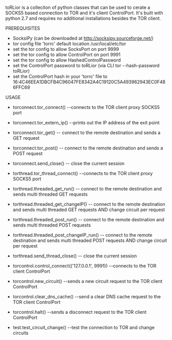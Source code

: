 toRLior is a colleciton of python classes that can be used to cerate a SOCKS5 based connection to TOR and it's client ControlPort.
It's built with python 2.7 and requires no additional installations besides the TOR client.


PREREQUISITES
- SocksiPy (can be downloaded at http://socksipy.sourceforge.net/)
- tor config file 'torrc' default location /usr/local/etc/tor
- set the tor config to allow SocksPort on port 9999
- set the tor config to allow ControlPort on port 9991
- set the tor config to allow HashedControlPassword
- set the ControlPort password to toRLior (via CLI tor --hash-password toRLior)
- set the ControlPort hash in your 'torrc' file to 16:4C46EEA1DBCFB4C96047FE8342A4C19120C5A493962943EC0F486FFC69


USAGE
- torconnect.tor_connect()
	--connects to the TOR client proxy SOCKS5 port
- torconnect.tor_extern_ip()
	--prints out the IP address of the exit point
- torconnect.tor_get()
	-- connect to the remote destination and sends a GET request
- torconnect.tor_post()
	-- connect to the remote destination and sends a POST request
- torconnect.send_close()
	-- close the current session


- torthread.tor_thread_connect()
	--connects to the TOR client proxy SOCKS5 port
- torthread.threaded_get_run()
	-- connect to the remote destination and sends multi threaded GET requests
- torthread.threaded_get_changeIP()
	-- connect to the remote destination and sends multi threaded GET requests AND change circuit per request
- torthread.threaded_post_run()
	-- connect to the remote destination and sends multi threaded POST requests
- torthread.threaded_post_changeIP_run()
	-- connect to the remote destination and sends multi threaded POST requests AND change circuit per request
- torthread.send_thread_close()
	-- close the current session


- torcontrol.control_connect(('127.0.0.1', 9991))
	--connects to the TOR client ControlPort
- torcontrol.new_circuit()
	--sends a new circuit request to the TOR client ControlPort
- torcontrol.clear_dns_cache()
	--send a clear DNS cache request to the TOR client ControlPort
- torcontrol.halt()
	--sends a disconnect request to the TOR client ControlPort

- test.test_circuit_change()
	--test the connection to TOR and change circuits
